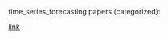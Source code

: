 
time_series_forecasting papers (categorized):

[link](https://github.com/paperswithbacktest/awesome-systematic-trading?tab=readme-ov-file)
